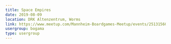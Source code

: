 ```yaml
---
title: Space Empires 
date: 2019-08-09
location: DRK Altenzentrum, Worms
link: https://www.meetup.com/Mannheim-Boardgames-Meetup/events/251315607/
usergroup: bogama
type: usergroup
---
```

